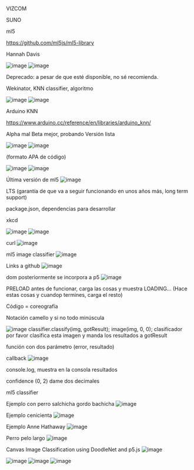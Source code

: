 VIZCOM

SUNO

ml5

https://github.com/ml5js/ml5-library


Hannah Davis

![image](https://github.com/vickgit201/audiv027-2024-1/assets/128842460/6cfc11cf-154b-4ebc-858a-644a69b0071c)
![image](https://github.com/vickgit201/audiv027-2024-1/assets/128842460/d7d25e51-ef6b-465d-9d7e-ca2cf9e68fad)

Deprecado: a pesar de que esté disponible, no sé recomienda.

Wekinator, KNN classifier, algoritmo 

![image](https://github.com/vickgit201/audiv027-2024-1/assets/128842460/a5829b98-1f10-4829-b213-e05fcc0e7a9a)
![image](https://github.com/vickgit201/audiv027-2024-1/assets/128842460/1b4173de-6a09-4f0c-a656-ec5b88cff998)

Arduino KNN

https://www.arduino.cc/reference/en/libraries/arduino_knn/

Alpha mal
Beta mejor, probando 
Versión lista

![image](https://github.com/vickgit201/audiv027-2024-1/assets/128842460/05567a27-f1f7-44db-a248-a392ec0b97d6)
![image](https://github.com/vickgit201/audiv027-2024-1/assets/128842460/e2cd3dc1-c2a3-4066-927c-a1056eef1103)

(formato APA de código)

![image](https://github.com/vickgit201/audiv027-2024-1/assets/128842460/2ad8b94b-f293-4b0f-9c60-b2a194370227)
![image](https://github.com/vickgit201/audiv027-2024-1/assets/128842460/429a503f-fbd5-4e42-9d4f-a7de31c2b722)

Última versión de ml5 
![image](https://github.com/vickgit201/audiv027-2024-1/assets/128842460/e91bd4de-1ddd-4a12-aee9-95abf5ed2f7c)

LTS (garantía de que va a seguir funcionando en unos años más, long term support)

package.json, dependencias para desarrollar

xkcd

![image](https://github.com/vickgit201/audiv027-2024-1/assets/128842460/bc397f37-11c3-4a48-b3e1-d4ea58dbe601)
![image](https://github.com/vickgit201/audiv027-2024-1/assets/128842460/51565a6d-0f23-4f69-9b8d-55d8d176f5ae)

curl
![image](https://github.com/vickgit201/audiv027-2024-1/assets/128842460/b18ab37e-29d6-4499-8cb7-747ec4e2da84)

ml5 image classifier
![image](https://github.com/vickgit201/audiv027-2024-1/assets/128842460/78b2dcf6-d675-4b02-bd12-45438801ce36)

Links a github
![image](https://github.com/vickgit201/audiv027-2024-1/assets/128842460/e99d45eb-0b62-4dff-8c2e-15d59f574eb3)

dom  posteriormente se incorpora a p5
![image](https://github.com/vickgit201/audiv027-2024-1/assets/128842460/a22eb593-9447-44ca-8625-a190b5bf3663)

PRELOAD antes de funcionar, carga las cosas y muestra LOADING...
(Hace estas cosas y cuandop termines, carga el resto)

Código = coreografía

Notación camello y si no todo minúscula

![image](https://github.com/vickgit201/audiv027-2024-1/assets/128842460/ee21b433-c175-427d-b633-0c44fb40bf1c)
classifier.classify(img, gotResult);
  image(img, 0, 0);
clasificador por favor clasifica esta imagen y manda los resultados a gotResult

función con dos parámetro (error, resultado)

callback 
![image](https://github.com/vickgit201/audiv027-2024-1/assets/128842460/8af067db-5378-4ba5-a6d6-253047e692b2)

console.log, muestra en la consola resultados

confidence (0, 2) dame dos decimales

ml5 classifier

Ejemplo con perro salchicha gordo bachicha
![image](https://github.com/vickgit201/audiv027-2024-1/assets/128842460/317969f0-8217-494b-a4d1-1a16ee07f598)

Ejemplo cenicienta
![image](https://github.com/vickgit201/audiv027-2024-1/assets/128842460/b4ab491f-880b-48b1-b37b-11469065c75d)

Ejemplo Anne Hathaway
![image](https://github.com/vickgit201/audiv027-2024-1/assets/128842460/9cea34e9-cec1-44ff-8c32-401fa3964b08)

Perro pelo largo
![image](https://github.com/vickgit201/audiv027-2024-1/assets/128842460/e9fd3bb7-d79c-4c3c-94a3-061c7466065e)

Canvas Image Classification using DoodleNet and p5.js
![image](https://github.com/vickgit201/audiv027-2024-1/assets/128842460/29ead3a3-46dc-481a-9b54-7a688cbba25c)


![image](https://github.com/vickgit201/audiv027-2024-1/assets/128842460/f1ae994b-391c-49f5-b592-d1ffbfadbf72)
![image](https://github.com/vickgit201/audiv027-2024-1/assets/128842460/3a5cddf2-cc31-4354-8aa4-10908213e144)
![image](https://github.com/vickgit201/audiv027-2024-1/assets/128842460/0b48eff2-49cf-4498-9dc5-7a9b81f2d4d6)





